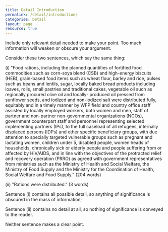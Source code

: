 ```yaml
---
title: Detail Introduction
permalink: /detail/introduction/
categories: Detail
layout: page
resource: true
---
```


Include only relevant detail needed to make your point. Too much information will weaken or obscure your argument.

Consider these two sentences, which say the same thing:

(i) "Food rations, including the planned quantities of fortified food commodities such as corn-soya blend (CSB) and high-energy biscuits (HEB), grain-based food items such as wheat flour, barley and rice, pulses such as beans and lentils, sugar, locally baked bread products including loaves, rolls, small pastries and traditional cakes, vegetable oil such as regionally procured olive oil and locally- produced oil pressed from sunflower seeds, and iodized and non-iodized salt were distributed fully, equitably and in a timely manner by WFP field and country office staff assisted by locally employed workers, both women and men, staff of partner and non-partner non-governmental organizations (NGOs), government counterpart staff and personnel representing selected implementing partners (IPs), to the full caseload of all refugees, internally displaced persons (IDPs) and other specific beneficiary groups, with due attention to specially targeted vulnerable groups such as pregnant and lactating women, children under 5, disabled people, women heads of households, chronically sick or elderly people and people suffering from or affected by HIV/AIDS, and in line with the objectives of the protracted relief and recovery operation (PRRO) as agreed with government representatives from ministries such as the Ministry of Health and Social Welfare, the Ministry of Food Supply and the Ministry for the Coordination of Health, Social Welfare and Food Supply." (204 words)

(ii) "Rations were distributed." (3 words)

Sentence (i) contains all possible detail, so anything of significance is obscured in the mass of information;

Sentence (ii) contains no detail at all, so nothing of significance is conveyed to the reader.

Neither sentence makes a clear point.
